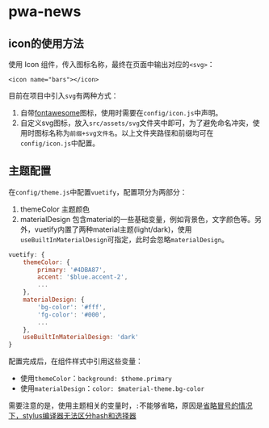 pwa-news
==

## icon的使用方法

使用 Icon 组件，传入图标名称，最终在页面中输出对应的`<svg>`：

`<icon name="bars"></icon>`

目前在项目中引入`svg`有两种方式：
1. 自带[fontawesome](http://fontawesome.io/icons/)图标，使用时需要在`config/icon.js`中声明。
2. 自定义svg图标，放入`src/assets/svg`文件夹中即可，为了避免命名冲突，使用时图标名称为`前缀+svg文件名`。以上文件夹路径和前缀均可在`config/icon.js`中配置。

## 主题配置

在`config/theme.js`中配置`vuetify`，配置项分为两部分：
1. themeColor 主题颜色
2. materialDesign 包含material的一些基础变量，例如背景色，文字颜色等。另外，vuetify内置了两种material主题(light/dark)，使用`useBuiltInMaterialDesign`可指定，此时会忽略`materialDesign`。

``` js
vuetify: {
    themeColor: {
        primary: '#4DBA87',
        accent: '$blue.accent-2',
        ...
    },
    materialDesign: {
        'bg-color': '#fff',
        'fg-color': '#000',
        ...
    },
    useBuiltInMaterialDesign: 'dark'
}
```

配置完成后，在组件样式中引用这些变量：
* 使用`themeColor`：`background: $theme.primary`
* 使用`materialDesign`：`color: $material-theme.bg-color`

需要注意的是，使用主题相关的变量时，`:`不能够省略，原因是[省略冒号的情况下，stylus编译器无法区分hash和选择器](https://github.com/stylus/stylus/issues/1405)
